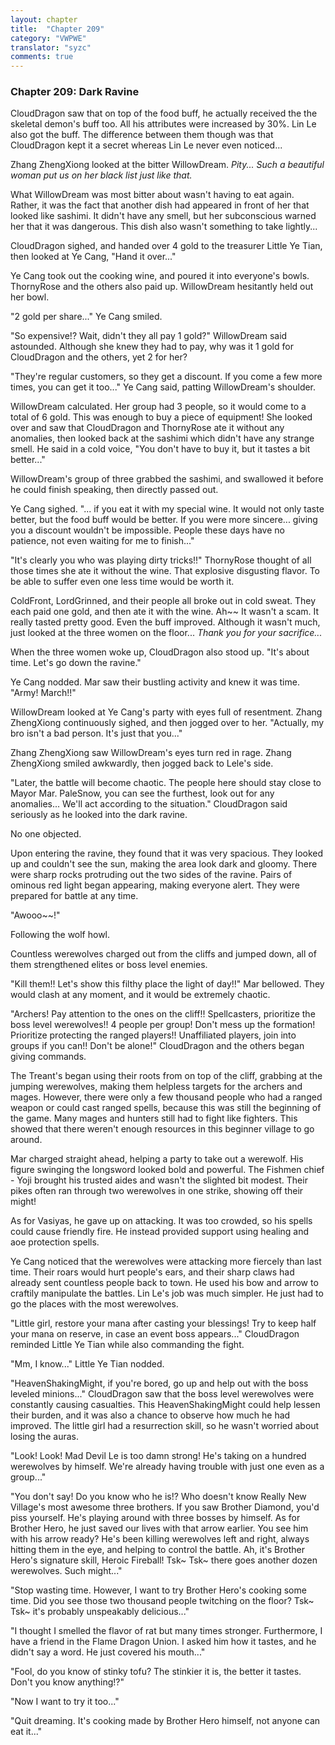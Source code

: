 ```yaml
---
layout: chapter
title:  "Chapter 209"
category: "VWPWE"
translator: "syzc"
comments: true
---
```


### Chapter 209: Dark Ravine

CloudDragon saw that on top of the food buff, he actually received the the skeletal demon's buff too. All his attributes were increased by 30%. Lin Le also got the buff. The difference between them though was that CloudDragon kept it a secret whereas Lin Le never even noticed...

Zhang ZhengXiong looked at the bitter WillowDream. *Pity... Such a beautiful woman put us on her black list just like that.* 

What WillowDream was most bitter about wasn't having to eat again. Rather, it was the fact that another dish had appeared in front of her that looked like sashimi. It didn't have any smell, but her subconscious warned her that it was dangerous. This dish also wasn't something to take lightly...

CloudDragon sighed, and handed over 4 gold to the treasurer Little Ye Tian, then looked at Ye Cang, "Hand it over..."

Ye Cang took out the cooking wine, and poured it into everyone's bowls. ThornyRose and the others also paid up. WillowDream hesitantly held out her bowl.

"2 gold per share..." Ye Cang smiled.

"So expensive!? Wait, didn't they all pay 1 gold?" WillowDream said astounded. Although she knew they had to pay, why was it 1 gold for CloudDragon and the others, yet 2 for her?

"They're regular customers, so they get a discount. If you come a few more times, you can get it too..." Ye Cang said, patting WillowDream's shoulder.

WillowDream calculated. Her group had 3 people, so it would come to a total of 6 gold. This was enough to buy a piece of equipment! She looked over and saw that CloudDragon and ThornyRose ate it without any anomalies, then looked back at the sashimi which didn't have any strange smell. He said in a cold voice, "You don't have to buy it, but it tastes a bit better..."

WillowDream's group of three grabbed the sashimi, and swallowed it before he could finish speaking, then directly passed out.

Ye Cang sighed. "... if you eat it with my special wine. It would not only taste better, but the food buff would be better. If you were more sincere... giving you a discount wouldn't be impossible. People these days have no patience, not even waiting for me to finish..."

"It's clearly you who was playing dirty tricks!!" ThornyRose thought of all those times she ate it without the wine. That explosive disgusting flavor. To be able to suffer even one less time would be worth it.

ColdFront, LordGrinned, and their people all broke out in cold sweat. They each paid one gold, and then ate it with the wine. Ah~~ It wasn't a scam. It really tasted pretty good. Even the buff improved. Although it wasn't much, just looked at the three women on the floor... *Thank you for your sacrifice...* 

When the three women woke up, CloudDragon also stood up. "It's about time. Let's go down the ravine."

Ye Cang nodded. Mar saw their bustling activity and knew it was time. "Army! March!!"

WillowDream looked at Ye Cang's party with eyes full of resentment. Zhang ZhengXiong continuously sighed, and then jogged over to her. "Actually, my bro isn't a bad person. It's just that you..."

Zhang ZhengXiong saw WillowDream's eyes turn red in rage. Zhang ZhengXiong smiled awkwardly, then jogged back to Lele's side.

"Later, the battle will become chaotic. The people here should stay close to Mayor Mar. PaleSnow, you can see the furthest, look out for any anomalies... We'll act according to the situation." CloudDragon said seriously as he looked into the dark ravine.

No one objected.

Upon entering the ravine, they found that it was very spacious. They looked up and couldn't see the sun, making the area look dark and gloomy. There were sharp rocks protruding out the two sides of the ravine. Pairs of ominous red light began appearing, making everyone alert. They were prepared for battle at any time.

"Awooo~~!"

Following the wolf howl.

Countless werewolves charged out from the cliffs and jumped down, all of them strengthened elites or boss level enemies. 

"Kill them!! Let's show this filthy place the light of day!!" Mar bellowed. They would clash at any moment, and it would be extremely chaotic.

"Archers! Pay attention to the ones on the cliff!! Spellcasters, prioritize the boss level werewolves!! 4 people per group! Don't mess up the formation! Prioritize protecting the ranged players!! Unaffiliated players, join into groups if you can!! Don't be alone!" CloudDragon and the others began giving commands.

The Treant's began using their roots from on top of the cliff, grabbing at the jumping werewolves, making them helpless targets for the archers and mages. However, there were only a few thousand people who had a ranged weapon or could cast ranged spells, because this was still the beginning of the game. Many mages and hunters still had to fight like fighters. This showed that there weren't enough resources in this beginner village to go around.

Mar charged straight ahead, helping a party to take out a werewolf. His figure swinging the longsword looked bold and powerful. The Fishmen chief - Yoji brought his trusted aides and wasn't the slighted bit modest. Their pikes often ran through two werewolves in one strike, showing off their might!

As for Vasiyas, he gave up on attacking. It was too crowded, so his spells could cause friendly fire. He instead provided support using healing and aoe protection spells.

Ye Cang noticed that the werewolves were attacking more fiercely than last time. Their roars would hurt people's ears, and their sharp claws had already sent countless people back to town. He used his bow and arrow to craftily manipulate the battles. Lin Le's job was much simpler. He just had to go the places with the most werewolves.

"Little girl, restore your mana after casting your blessings! Try to keep half your mana on reserve, in case an event boss appears..." CloudDragon reminded Little Ye Tian while also commanding the fight.

"Mm, I know..." Little Ye Tian nodded.

"HeavenShakingMight, if you're bored, go up and help out with the boss leveled minions..." CloudDragon saw that the boss level werewolves were constantly causing casualties. This HeavenShakingMight could help lessen their burden, and it was also a chance to observe how much he had improved. The little girl had a resurrection skill, so he wasn't worried about losing the auras.

"Look! Look! Mad Devil Le is too damn strong! He's taking on a hundred werewolves by himself. We're already having trouble with just one even as a group..."

"You don't say! Do you know who he is!? Who doesn't know Really New Village's most awesome three brothers. If you saw Brother Diamond, you'd piss yourself. He's playing around with three bosses by himself. As for Brother Hero, he just saved our lives with that arrow earlier. You see him with his arrow ready? He's been killing werewolves left and right, always hitting them in the eye, and helping to control the battle. Ah, it's Brother Hero's signature skill, Heroic Fireball! Tsk~ Tsk~ there goes another dozen werewolves. Such might..."

"Stop wasting time. However, I want to try Brother Hero's cooking some time. Did you see those two thousand people twitching on the floor? Tsk~ Tsk~ it's probably unspeakably delicious..."

"I thought I smelled the flavor of rat but many times stronger. Furthermore, I have a friend in the Flame Dragon Union. I asked him how it tastes, and he didn't say a word. He just covered his mouth..."

"Fool, do you know of stinky tofu? The stinkier it is, the better it tastes. Don't you know anything!?"

"Now I want to try it too..."

"Quit dreaming. It's cooking made by Brother Hero himself, not anyone can eat it..."
